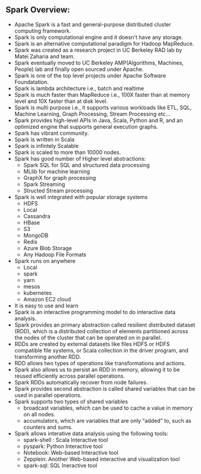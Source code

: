 ## Spark Overview:

* Apache Spark is a fast and general-purpose distributed cluster computing framework.
* Spark is only computational engine and it doesn't have any storage.
* Spark is an alternative computational paradigm for Hadoop MapReduce.
* Spark was created as a research project in UC Berkeley RAD lab by Matei Zaharia and team.
* Spark eventually moved to UC Berkeley AMP(Algorithms, Machines, People) lab and finally open sourced under Apache.
* Spark is one of the top level projects under Apache Software Foundatation.
* Spark is lambda architecture i.e., batch and realtime
* Spark is much faster than MapReduce i.e., 100X faster than at memory level and 10X faster than at disk level.
* Spark is multi purpose i.e., it supports various workloads like ETL, SQL, Machine Learning, Graph Processing, Stream Processing etc...
* Spark provides high-level APIs in Java, Scala, Python and R, and an optimized engine that supports general execution graphs.
* Spark has vibrant community.
* Spark is written in Scala
* Spark is infintely Scalable
* Spark is scaled to more than 10000 nodes.
* Spark has good number of Higher level abstractions:
  * Spark SQL for SQL and structured data processing
  * MLlib for machine learning
  * GraphX for graph processing
  * Spark Streaming
  * Structed Stream processing
* Spark is well integrated with popular storage systems
  * HDFS
  * Local
  * Cassandra
  * HBase
  * S3
  * MongoDB
  * Redis
  * Azure Blob Storage
  * Any Hadoop File Formats
* Spark runs on anywhere
  * Local
  * spark
  * yarn
  * mesos
  * kubernetes
  * Amazon EC2 cloud
* It is easy to use and learn
* Spark is an interactive programming model to do interactive data analysis.
* Spark provides an primary abstraction called resilient distributed dataset (RDD), which is a distributed collection of elements partitioned across the nodes of the cluster that can be operated on in parallel.
* RDDs are created by external datasets like files HDFS or HDFS compatible file systems, or Scala collection in the driver program, and transforming another RDD.
* RDD allows two types of operations like transformations and actions.
* Spark also allows us to persist an RDD in memory, allowing it to be reused efficiently across parallel operations.
* Spark RDDs automatically recover from node failures.
* Spark provides second abstraction is called shared variables that can be used in parallel operations.
* Spark supports two types of shared variables
  * broadcast variables, which can be used to cache a value in memory on all nodes.
  * accumulators, which are variables that are only “added” to, such as counters and sums.
* Spark allows interative data analysis using the following tools:
  * spark-shell : Scala Interactive tool
  * pyspark: Python Interactive tool
  * Notebook: Web-based Interactive tool
  * Zepplein: Another Web-based interactive and visualization tool
  * spark-sql: SQL Ineractive tool
